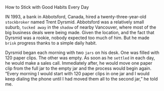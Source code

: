 How to Stick with Good Habits Every Day

IN 1993, a bank in Abbotsford, Canada, hired a twenty-three-year-old
`stockbroker` named Trent Dyrsmid. Abbotsford was a relatively small
suburb, `tucked away` in the `shadow` of nearby Vancouver, where most
of the big business deals were being made. Given the location, and the
fact that Dyrsmid was a rookie, nobody expected too much of him. But
he made `brisk` progress thanks to a simple daily habit.

Dyrsmid began each morning with two `jars` on his desk. One was
filled with 120 paper clips. The other was empty. As soon as he `settled`
in each day, he would make a sales call. Immediately after, he would
move one paper clip from the full jar to the empty jar and the process
would begin again. “Every morning I would start with 120 paper clips
in one jar and I would keep dialing the phone until I had moved them
all to the second jar,” he told me.